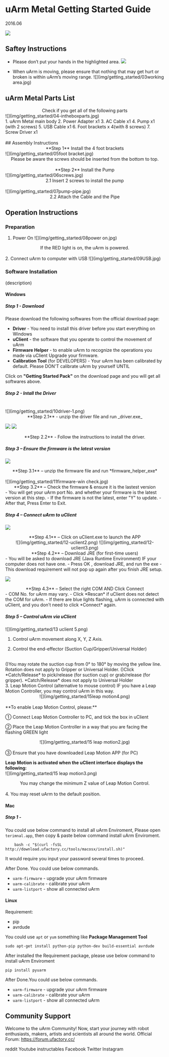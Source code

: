 # uArm Metal Getting Started Guide #

2016.06

![](img/getting_started/01-cover.jpg)


## Saftey Instructions ##

- Please don’t put your hands in the highlighted area.
![](img/getting_started/02safety.jpg)

- When uArm is moving, please ensure that nothing that may get hurt or broken is within uArm’s moving range.
![](img/getting_started/03working area.jpg)

## uArm Metal Parts List ##

<center>Check if you get all of the following parts</center>
![](img/getting_started/04-intheboxparts.jpg)  
<br>
1. uArm Metal main body  
2. Power Adapter x1  
3. AC Cable x1  
4. Pump x1 (with 2 screws)   
5. USB Cable x1  
6. Foot brackets x 4(with 8 screws)  
7. Screw Driver x1
<br>
<br>
## Assembly Instructions
<br>
<center>**Step 1** Install the 4 foot brackets</center>
![](img/getting_started/05foot bracket.jpg)
<center>Please be aware the screws should be inserted from the bottom to top.</center>
<br>
<center>**Step 2** Install the Pump</center>
![](img/getting_started/06screws.jpg)  
<center>2.1 Insert 2 screws to install the pump</center>
<br>
![](img/getting_started/07pump-pipe.jpg)
<center>2.2 Attach the Cable and the Pipe</center>

## Operation Instructions
### Preparation
1. Power On
![](img/getting_started/08power on.jpg)
<center>If the RED light is on, the uArm is powered.</center>
<br>
2. Connect uArm to computer with USB
![](img/getting_started/09USB.jpg)

### Software Installation
(description)

#### Windows

##### Step 1 - Download

Please download the following softwares from the official download page:  

- **Driver** - You need to install this driver before you start everything on Windows
- **uClient** - the software that you operate to control the movement of uArm
- **Firmware Helper** - to enable uArm to recognize the operations you made via uClient
    Upgrade your firmware.
- **Calibration Tool** (for DEVELOPERS) - Your uArm has been calibrated by default. Please DON'T calibrate uArm by yourself UNTIL

Click on **"Getting Started Pack"** on the download page and you will get all softwares above.

##### Step 2 - Intall the Driver  
<br>
![](img/getting_started/10driver-1.png)
<center>**Step 2.1** - unzip the driver file and run _driver.exe_</center>

![](img/getting_started/10driver-2.png)
![](img/getting_started/10driver-3.png)  

<center>**Step 2.2** - Follow the instructions to install the driver.</center>


##### Step 3 – Ensure the firmware is the latest version

![](img/getting_started/11firmware-1.png)
<center>**Step 3.1** – unzip the firmware file and run *firmware_helper_exe*</center>
<br>
![](img/getting_started/11firmware-win check.jpg)
<center>**Step 3.2** – Check the firmware & ensure it is the lastest version</center>
- You will get your uArm port No. and whether your firmware is the latest version at this step.
- If the firmware is not the latest, enter "Y" to update.
- After that, Press Enter to Exit.

##### Step 4 – Connect uArm to uClient

![](img/getting_started/12-uclient1.png)
<center>**Step 4.1** – Click on uClient.exe to launch the APP</center>

<center>
![](img/getting_started/12-uclient2.png)
![](img/getting_started/12-uclient3.png)
</center>

<center>**Step 4.2** – Download JRE (for first-time users)</center>  
- You will be asked to download JRE (Java Runtime Environment) IF your computer does not
have one.
- Press OK , download JRE, and run the exe
- This download requirement will not pop up again after you finish JRE setup.

![](img/getting_started/12-uclient4.png)
<center>**Step 4.3** – Select the right COM AND Click Connect</center>
- COM No. for uArm may vary.
- Click *Rescan* if uClient does not detect the COM for uArm.
- If there are blue lights flashing, uArm is connected with uClient, and you don’t need to click
*Connect* again.

##### Step 5 – Control uArm via uClient
![](img/getting_started/13 uclient 5.png)
1. Control uArm movement along X, Y, Z Axis.

2. Control the end-effector (Suction Cup/Gripper/Universal Holder)
<br>
()You may rotate the suction cup from 0° to 180° by moving the yellow line. Rotation does not
apply to Gripper or Universal Holder.
()Click *Catch/Release* to pick/release (for suction cup) or grab/release (for gripper).
*Catch/Release* does not apply to Universal Holder
<br>
3. Leap Motion Control (alternative to mouse control)
IF you have a Leap Motion Controller, you may control uArm in this way.
<center>![](img/getting_started/15leap motion4.png)</center>
<br>
**To enable Leap Motion Control, please:**  

① Connect Leap Motion Controller to PC, and tick the box in uClient  

② Place the Leap Motion Controller in a way that you are facing the flashing GREEN light
<center>![](img/getting_started/15 leap motion2.jpg)</center>
<br>
③ Ensure that you have downloaded Leap Motion APP (for PC)

**Leap Motion is activated when the uClient interface displays the following:**  
![](img/getting_started/15 leap motion3.png)
<center>You may change the minimum Z value of Leap Motion Control.</center>
<br>
4. You may reset uArm to the default position.

#### Mac
##### Step 1 -
You could use below command to install all uArm Enviroment, Please open `terimnal.app`, then copy & paste below command install uArm Enviroment.

```
    bash -c "$(curl -fsSL http://download.ufactory.cc/tools/macosx/install.sh)"
```

It would require you input your password several times to proceed.

After Done.
You could use below commands.  
- `uarm-firmware` - upgrade your uArm firmware  
- `uarm-calibrate` - calibrate your uArm  
- `uarm-listport` - show all connected uArm  


#### Linux

Requirement:  
- pip  
- avrdude  

You could use `apt` or `yum` something like **Package Management Tool**

```
sudo apt-get install python-pip python-dev build-essential avrdude
```

After installed the Requirement package, please use below command to install uArm Enviroment

```
pip install pyuarm
```

After Done.You could use below commands.  
- `uarm-firmware` - upgrade your uArm firmware  
- `uarm-calibrate` - calibrate your uArm  
- `uarm-listport` - show all connected uArm  


## Community Support
Welcome to the uArm Community!
Now, start your journey with robot enthusiasts, makers, artists and scientists all around the world.
Official Forum: https://forum.ufactory.cc/

reddit
Youtube
instructables
Facebook
Twitter
Instagram
